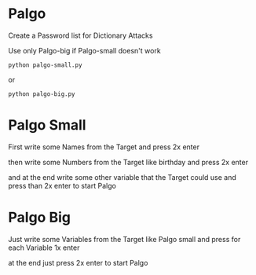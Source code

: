 # Palgo

Create a Password list for Dictionary Attacks

Use only Palgo-big if Palgo-small doesn't work

```
python palgo-small.py
```
or
```
python palgo-big.py
```

# Palgo Small

First write some Names from the Target and press 2x enter

then write some Numbers from the Target like birthday and press 2x enter

and at the end write some other variable that the Target could use and press than
2x enter to start Palgo

# Palgo Big

Just write some Variables from the Target like Palgo small and press for each Variable
1x enter 

at the end just press 2x enter to start Palgo 
